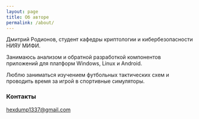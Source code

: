 ```yaml
---
layout: page
title: Об авторе
permalink: /about/
---
```


Дмитрий Родионов, студент кафедры криптологии и кибербезопасности НИЯУ МИФИ.

Занимаюсь анализом и обратной разработкой компонентов приложений для платформ Windows, Linux и Android.

Люблю заниматься изучением футбольных тактических схем и проводить время за игрой в спортивные симуляторы.

### Контакты

[hexdump1337@gmail.com](mailto:hexdump1337@gmail.com)
